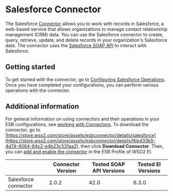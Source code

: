 # Salesforce Connector

The Salesforce [Connector](https://docs.wso2.com/display/EI620/Working+with+Connectors) allows you to work with records in Salesforce, a web-based service that allows organizations to manage contact relationship management (CRM) data. You can use the Salesforce connector to create, query, retrieve, update, and delete records in your organization's Salesforce data. The connector uses the [Salesforce SOAP API](https://developer.salesforce.com/docs/atlas.en-us.api.meta/api/sforce_api_quickstart_intro.htm) to interact with Salesforce.

## Getting started
To get started with the connector, go to [Configuring Salesforce Operations](config.md). Once you have completed your configurations, you can perform various operations with the connector.

## Additional information
For general information on using connectors and their operations in your ESB configurations, see [working with Connectors](https://docs.wso2.com/display/EI611/Working+with+Connectors). To download the connector, go to [https://store.wso2.com/store/assets/esbconnector/details/salesforce](https://store.wso2.com/store/assets/esbconnector/details/fbb433b5-4d74-4064-84c2-e4b23c531aa2), then click **Download Connector**. Then, you can [add and enable the connector](https://docs.wso2.com/display/EI620/Working+with+Connectors+via+the+Management+Console) in the ESB Profile of WSO2 EI.

| | Connector Version | Tested SOAP API Versions | Tested EI Versions |
| ------------- | ------------- | ------------- | ------------- |
| Salesforce connector | 2.0.2 | 42.0 | 6.3.0 |
